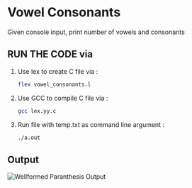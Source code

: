 # Vowel Consonants
Given console input, print number of vowels and consonants


## RUN THE CODE via 
1.  Use lex to create C file via : 
    ```bash
    flex vowel_consonants.l
    ```

2.  Use GCC to compile C file via :
    ```bash
    gcc lex.yy.c 
    ```

3. Run file with temp.txt as command line argument :
    ```bash
    ./a.out
    ```

## Output

![Wellformed Paranthesis Output]("../../images/lab-2/vowel_consonants_output.jpg")
